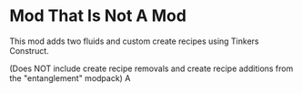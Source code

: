 # Mod That Is Not A Mod

This mod adds two fluids and custom create recipes using Tinkers Construct.

(Does NOT include create recipe removals and create recipe additions from the "entanglement" modpack)
A
